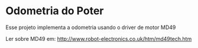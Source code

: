 # Odometria do Poter
Esse projeto implementa a odometria usando o driver de motor MD49

Ler sobre MD49 em: http://www.robot-electronics.co.uk/htm/md49tech.htm
